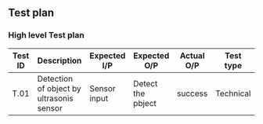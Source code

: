 
## Test plan

### High level Test plan

| Test ID | Description| Expected I/P | Expected O/P | Actual O/P | Test type|
|---------|------------|--------------|--------------|------------|----------|
|   T.01  |Detection of object by ultrasonis sensor|Sensor input| Detect the pbject| success|Technical|